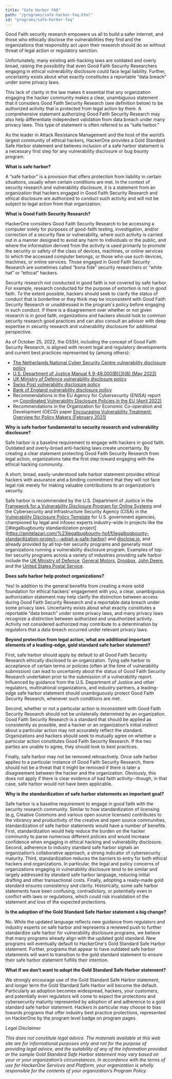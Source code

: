 ```yaml
---
title: "Safe Harbor FAQ"
path: "/programs/safe-harbor-faq.html"
id: "programs/safe-harbor-faq"
---
```

Good Faith security research empowers us all to build a safer internet, and those who ethically disclose the vulnerabilities they find and the organizations that responsibly act upon their research should do so without threat of legal action or regulatory sanction.

Unfortunately, many existing anti-hacking laws are outdated and overly broad, raising the possibility that even Good Faith Security Researchers engaging in ethical vulnerability disclosure could face legal liability. Further, uncertainty exists about what exactly constitutes a reportable “data breach” under some privacy laws.

This lack of clarity in the law makes it essential that any organization engaging the hacker community makes a clear, unambiguous statement that it considers Good Faith Security Research (see definition below) to be authorized activity that is protected from legal action by them. A comprehensive statement authorizing Good Faith Security Research may also help differentiate independent validation from data breach under many privacy laws. This type of statement is often referred to as “safe harbor.”

As the leader in Attack Resistance Management and the host of the world’s largest community of ethical hackers, HackerOne provides a Gold Standard Safe Harbor statement and believes inclusion of a safe harbor statement is a necessary first step for any vulnerability disclosure or bug bounty program.

**What is safe harbor?**

A “safe harbor” is a provision that offers protection from liability in certain situations, usually when certain conditions are met. In the context of security research and vulnerability disclosure, it is a statement from an organization that hackers engaged in Good Faith Security Research and ethical disclosure are authorized to conduct such activity and will not be subject to legal action from that organization.

**What is Good Faith Security Research?**

HackerOne considers Good Faith Security Research to be accessing a computer solely for purposes of good-faith testing, investigation, and/or correction of a security flaw or vulnerability, where such activity is carried out in a manner designed to avoid any harm to individuals or the public, and where the information derived from the activity is used primarily to promote the security or safety of the class of devices, machines, or online services to which the accessed computer belongs, or those who use such devices, machines, or online services. Those engaged in Good Faith Security Research are sometimes called “bona fide” security researchers or “white hat” or “ethical” hackers.

Security research not conducted in good faith is not covered by safe harbor. For example, research conducted for the purpose of extortion is not in good faith. To the extent possible, hackers should seek to clarify the status of conduct that is borderline or they think may be inconsistent with Good Faith Security Research or unaddressed in the program's policy before engaging in such conduct. If there is a disagreement over whether or not given research is in good faith, organizations and hackers should look to common security research good practices and can also consult an advisor with deep expertise in security research and vulnerability disclosure for additional perspective.

As of October 25, 2022, the GSSH, including the concept of Good Faith Security Research, is aligned with recent legal and regulatory developments and current best practices represented by (among others):

* [The Netherlands National Cyber Security Centre vulnerability disclosure policy](https://english.ncsc.nl/contact/reporting-a-vulnerability-cvd)
* [U.S. Department of Justice Manual § 9-48.000(B)(3)(8) (May 2022)](https://www.justice.gov/jm/jm-9-48000-computer-fraud)
* [UK Ministry of Defence vulnerability disclosure policy](https://www.gov.uk/guidance/report-a-vulnerability-on-an-mod-system)
* [Swiss Post vulnerability disclosure policy](https://vdp.post.ch/p/Information-Security)
* [Bank of England vulnerability disclosure policy](https://www.bankofengland.co.uk/vulnerability-disclosure-policy)
* Recommendations in the EU Agency for Cybersecurity (ENISA) report on [Coordinated Vulnerability Disclosure Policies in the EU (April 2022)](https://www.enisa.europa.eu/publications/coordinated-vulnerability-disclosure-policies-in-the-eu)
* Recommendations in the Organization for Economic Co-operation and Development (OECD) paper [Encouraging Vulnerability Treatment: Overview for Policy Makers (February 2021)](https://www.oecd-ilibrary.org/docserver/0e2615ba-en.pdf?expires=1659544348&id=id&accname=guest&checksum=E7BC1271065B512295624F5F0091CABB)

**Why is safe harbor fundamental to security research and vulnerability disclosure?**

Safe harbor is a baseline requirement to engage with hackers in good faith. Outdated and overly-broad anti-hacking laws create uncertainty. By creating a clear statement protecting Good Faith Security Research from legal action, organizations take the first step toward engaging with the ethical hacking community.

A short, broad, easily-understood safe harbor statement provides ethical hackers with assurance and a binding commitment that they will not face legal risk merely for making valuable contributions to an organization’s security.

Safe harbor is recommended by the U.S. Department of Justice in the [Framework for a Vulnerability Disclosure Program for Online Systems](https://www.justice.gov/criminal-ccips/page/file/983996/download) and the Cybersecurity and Infrastructure Security Agency (CISA) in the [Vulnerability Disclosure Policy Template](https://www.cisa.gov/vulnerability-disclosure-policy-template) for U.S. government agencies, championed by legal and infosec experts industry-wide in projects like the []#legalbugbounty standardization project](https://amitelazari.com/%23legalbugbounty-hof/f/legalbugbounty-standardization-project---adopt-a-safe-harbor) and [disclose.io](https://disclose.io/), and already provided by all top-tier security programs and generally most organizations running a vulnerability disclosure program. Examples of top-tier security programs across a variety of industries providing safe harbor include the [UK Ministry of Defence](https://www.gov.uk/guidance/report-a-vulnerability-on-an-mod-system), [General Motors](https://hackerone.com/gm?type=team), [Dropbox](https://hackerone.com/dropbox?type=team), [John Deere](https://hackerone.com/john-deere?type=team), and the [United States Postal Service](https://hackerone.com/usps?type=team).

**Does safe harbor help protect organizations?**

Yes! In addition to the general benefits from creating a more solid foundation for ethical hackers’ engagement with you, a clear, unambiguous authorization statement may help clarify the distinction between access during Good Faith Security Research and a reportable data breach under some privacy laws.  Uncertainty exists about what exactly constitutes a reportable “data breach” under some privacy laws, and many privacy laws recognize a distinction between authorized and unauthorized activity. Activity not considered authorized may contribute to a determination by regulators that a data breach occurred under relevant privacy laws.

**Beyond protection from legal action, what are additional important elements of a leading-edge, gold standard safe harbor statement?**

First, safe harbor should apply by default to all Good Faith Security Research ethically disclosed to an organization. Tying safe harbor to acceptance of certain terms or policies (often at the time of vulnerability submission) can lead to uncertainty about the status of Good Faith Security Research undertaken prior to the submission of a vulnerability report. Influenced by guidance from the U.S. Department of Justice and other regulators, multinational organizations, and industry partners, a leading-edge safe harbor statement should unambiguously protect Good Faith Security Research, whenever such conditions are met.

Second, whether or not a particular action is inconsistent with Good Faith Security Research should not be unilaterally determined by an organization. Good Faith Security Research is a standard that should be applied as consistently as possible, and a hacker or an organization’s initial instinct about a particular action may not accurately reflect the standard. Organizations and hackers should seek to mutually agree on whether a particular action constitutes Good Faith Security Research. If the two parties are unable to agree, they should look to best practices.

Finally, safe harbor may not be removed retroactively. Once safe harbor applies to a particular instance of Good Faith Security Research, there should not be a threat that it might be removed if there is later a disagreement between the hacker and the organization. Obviously, this does not apply if there is clear evidence of bad faith activity--though, in that case, safe harbor would not have been applicable.

**Why is the standardization of safe harbor statements an important goal?**

Safe harbor is a baseline requirement to engage in good faith with the security research community. Similar to how standardization of licensing (e.g, Creative Commons and various open source licenses) contributes to the vibrancy and productivity of the creative and open source communities, standardization of safe harbor statements would have a number of benefits. First, standardization would help reduce the burden on the hacker community to parse numerous different policies and would increase confidence when engaging in ethical hacking and vulnerability disclosure. Second, adherence to industry standard safe harbor signals an organization’s collaborative approach, a strong indicator of cybersecurity maturity. Third, standardization reduces the barriers to entry for both ethical hackers and organizations. In particular, the legal and policy concerns of organizations engaging in vulnerability disclosure tend to be similar and largely addressed by standard safe harbor language, reducing initial drafting and other transactional costs. Finally, adopting a ready-made gold standard ensures consistency and clarity. Historically, some safe harbor statements have been confusing, contradictory, or potentially even in conflict with laws or regulations, which could risk invalidation of the statement and loss of the expected protections.

**Is the adoption of the Gold Standard Safe Harbor statement a big change?**

No. While the updated language reflects new guidance from regulators and industry experts on safe harbor and represents a renewed push to further standardize safe harbor for vulnerability disclosure programs, we believe that many programs already align with the updated gold standard. New programs will eventually default to HackerOne's Gold Standard Safe Harbor statement. Further, programs that appear to have outdated safe harbor statements will want to transition to the gold standard statement to ensure their safe harbor statement fulfills their intention.

**What if we don’t want to adopt the Gold Standard Safe Harbor statement?**

We strongly encourage use of the Gold Standard Safe Harbor statement, and longer term the Gold Standard Safe Harbor will become the default. Particularly as adoption becomes widespread, hackers, your customers, and potentially even regulators will come to expect the protections and cybersecurity maturity represented by adoption of and adherence to a gold standard safe harbor statement. Hackers in particular may choose to bias towards programs that offer industry best practice protections, represented on HackerOne by the program level badge on program pages.

*Legal Disclaimer*

*This does not constitute legal advice. The materials available at this web site are for informational purposes only and not for the purpose of providing legal advice, and the suitability of any of the information provided or the sample Gold Standard Safe Harbor statement may vary based on your or your organization’s circumstances. In accordance with the terms of use for HackerOne Services and Platform, your organization is wholly responsible for the contents of your organization’s Program Policy.*
